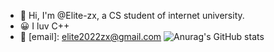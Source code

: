 - 👋 Hi, I'm @Elite-zx, a CS student of internet university.
- 😀 I luv C++
- 📧 [email]: elite2022zx@gmail.com
![Anurag's GitHub stats](https://github-readme-stats.vercel.app/apiElite-zxanuraghazra&theme=blue-green&show_icons=true)
